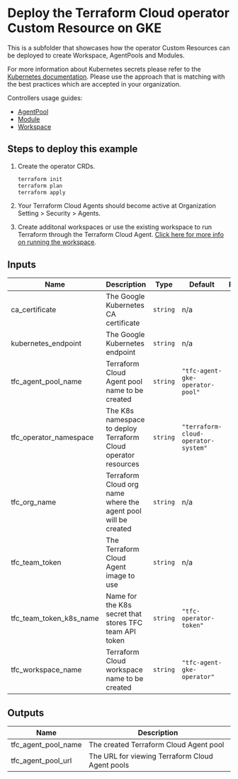 # Deploy the Terraform Cloud operator Custom Resource on GKE

This is a subfolder that showcases how the operator Custom Resources can be deployed to create Workspace, AgentPools and Modules.

For more information about Kubernetes secrets please refer to the [Kubernetes documentation](https://kubernetes.io/docs/concepts/configuration/secret/). Please use the approach that is matching with the best practices which are accepted in your organization.

Controllers usage guides:
  - [AgentPool](https://github.com/hashicorp/terraform-cloud-operator/blob/main/docs/agentpool.md)
  - [Module](https://github.com/hashicorp/terraform-cloud-operator/blob/main/docs/module.md)
  - [Workspace](https://github.com/hashicorp/terraform-cloud-operator/blob/main/docs/workspace.md)

## Steps to deploy this example

1. Create the operator CRDs.

    ```sh
    terraform init
    terraform plan
    terraform apply
    ```

1. Your Terraform Cloud Agents should become active at Organization Setting > Security > Agents.

1. Create additonal workspaces or use the existing workspace to run Terraform through the Terraform Cloud Agent. [Click here for more info on running the workspace](https://registry.terraform.io/providers/hashicorp/tfe/latest/docs/resources/workspace_run#example-usage).

<!-- BEGINNING OF PRE-COMMIT-TERRAFORM DOCS HOOK -->
## Inputs

| Name | Description | Type | Default | Required |
|------|-------------|------|---------|:--------:|
| ca\_certificate | The Google Kubernetes CA certificate | `string` | n/a | yes |
| kubernetes\_endpoint | The Google Kubernetes endpoint | `string` | n/a | yes |
| tfc\_agent\_pool\_name | Terraform Cloud Agent pool name to be created | `string` | `"tfc-agent-gke-operator-pool"` | no |
| tfc\_operator\_namespace | The K8s namespace to deploy Terraform Cloud operator resources | `string` | `"terraform-cloud-operator-system"` | no |
| tfc\_org\_name | Terraform Cloud org name where the agent pool will be created | `string` | n/a | yes |
| tfc\_team\_token | The Terraform Cloud Agent image to use | `string` | n/a | yes |
| tfc\_team\_token\_k8s\_name | Name for the K8s secret that stores TFC team API token | `string` | `"tfc-operator-token"` | no |
| tfc\_workspace\_name | Terraform Cloud workspace name to be created | `string` | `"tfc-agent-gke-operator"` | no |

## Outputs

| Name | Description |
|------|-------------|
| tfc\_agent\_pool\_name | The created Terraform Cloud Agent pool |
| tfc\_agent\_pool\_url | The URL for viewing Terraform Cloud Agent pools |

 <!-- END OF PRE-COMMIT-TERRAFORM DOCS HOOK -->
